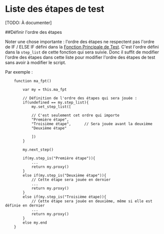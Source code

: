 # Liste des étapes de test

[TODO: À documenter]

##Définir l'ordre des étapes

Noter une chose importante : l'ordre des étapes ne respectent pas l'ordre de IF / ELSE IF défini dans la [Fonction Principale de Test](./wiki/Fonction-principale-test). C'est l'ordre défini dans la `step_list` de cette fonction qui sera suivie. Donc il suffit de modifier l'ordre des étapes dans cette liste pour modifier l'ordre des étapes de test sans avoir à modifier le script.

Par exemple :

		function ma_fpt()

			var my = this.ma_fpt

			// Définition de l'ordre des étapes qui sera jouée :
			if(undefined == my.step_list){
				my.set_step_list([
					
				// C'est seulement cet ordre qui importe
				"Première étape",
				"Troisième étape",		// Sera jouée avant la deuxième
				"Deuxième étape"
	
				])
			}
	
			my.next_step()
	
			if(my.step_is("Première étape")){
				...
				return my.proxy()
			}
			else if(my.step_is("Deuxième étape")){
				// Cette étape sera jouée en dernier
				...
				return my.proxy()
			}
			else if(my.step_is("Troisième étape)){
				// Cette étape sera jouée en deuxième, même si elle est définie en dernier
				...
				return my.proxy()
			}
			else my.end
		}